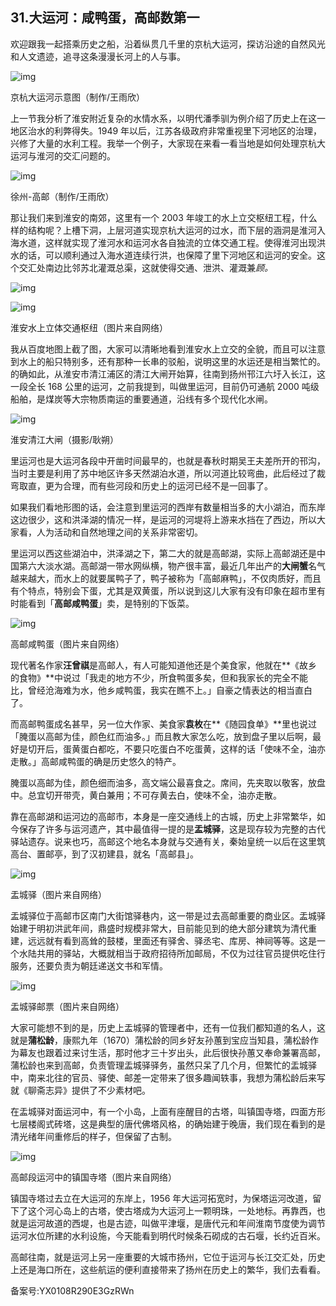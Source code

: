 ## 31.大运河：咸鸭蛋，高邮数第一
欢迎跟我一起搭乘历史之船，沿着纵贯几千里的京杭大运河，探访沿途的自然风光和人文遗迹，追寻这条漫漫长河上的人与事。


![img](https://pic2.zhimg.com/v2-85c662efdfb4c1c2dd6e2006a067c955.webp)

京杭大运河示意图（制作/王雨欣）


上一节我分析了淮安附近复杂的水情水系，以明代潘季驯为例介绍了历史上在这一地区治水的利弊得失。1949 年以后，江苏各级政府非常重视里下河地区的治理，兴修了大量的水利工程。我举一个例子，大家现在来看一看当地是如何处理京杭大运河与淮河的交汇问题的。


![img](https://pic3.zhimg.com/v2-59e7a5a636ff811d306ab84bf96d84ed.webp)

徐州-高邮（制作/王雨欣）


那让我们来到淮安的南郊，这里有一个 2003 年竣工的水上立交枢纽工程，什么样的结构呢？上槽下洞，上层河道实现京杭大运河的过水，而下层的涵洞是淮河入海水道，这样就实现了淮河水和运河水各自独流的立体交通工程。使得淮河出现洪水的话，可以顺利通过入海水道连续行洪，也保障了里下河地区和运河的安全。这个交汇处南边比邻苏北灌溉总渠，这就使得交通、泄洪、灌溉兼*顾。*


![img](https://pic3.zhimg.com/v2-77eb45527e8b62e8cf4772f052fb678b.webp)

![img](https://pic3.zhimg.com/v2-70dbefd02cb83dcb0f1bf7757e0f2d07.webp)

淮安水上立体交通枢纽（图片来自网络）


我从百度地图上截了图，大家可以清晰地看到淮安水上立交的全貌，而且可以注意到水上的船只特别多，还有那种一长串的驳船，说明这里的水运还是相当繁忙的。的确如此，从淮安市清江浦区的清江大闸开始算，往南到扬州邗江六圩入长江，这一段全长 168 公里的运河，之前我提到，叫做里运河，目前仍可通航 2000 吨级船舶，是煤炭等大宗物质南运的重要通道，沿线有多个现代化水闸。


![img](https://pic4.zhimg.com/v2-9f470e84c5a967f20e44e3317f29f642.webp)

淮安清江大闸（摄影/耿朔）


里运河也是大运河各段中开凿时间最早的，也就是春秋时期吴王夫差所开的邗沟，当时主要是利用了苏中地区许多天然湖泊水道，所以河道比较弯曲，此后经过了裁弯取直，更为合理，而有些河段和历史上的运河已经不是一回事了。


如果我们看地形图的话，会注意到里运河的西岸有数量相当多的大小湖泊，而东岸这边很少，这和洪泽湖的情况一样，是运河的河堤将上游来水挡在了西边，所以大家看，人为活动和自然地理之间的关系非常密切。


里运河以西这些湖泊中，洪泽湖之下，第二大的就是高邮湖，实际上高邮湖还是中国第六大淡水湖。高邮湖一带水网纵横，物产很丰富，最近几年出产的**大闸蟹**名气越来越大，而水上的就要属鸭子了，鸭子被称为「高邮麻鸭」，不仅肉质好，而且有个特点，特别会下蛋，尤其是双黄蛋，所以说到这儿大家有没有印象在超市里有时能看到「**高邮咸鸭蛋**」卖，是特别的下饭菜。


![img](https://pic2.zhimg.com/v2-a56cdaeab13c86eb27a6c82fcbe6b93a.webp)

高邮咸鸭蛋（图片来自网络）


现代著名作家**汪曾祺**是高邮人，有人可能知道他还是个美食家，他就在**《故乡的食物》**中说过「我走的地方不少，所食鸭蛋多矣，但和我家长的完全不能比，曾经沧海难为水，他乡咸鸭蛋，我实在瞧不上。」自豪之情表达的相当直白了。


而高邮鸭蛋成名甚早，另一位大作家、美食家**袁枚**在**《随园食单》**里也说过「腌蛋以高邮为佳，颜色红而油多。」而且教大家怎么吃，放到盘子里以后啊，最好是切开后，蛋黄蛋白都吃，不要只吃蛋白不吃蛋黄，这样的话「使味不全，油亦走散。」高邮咸鸭蛋的确是历史悠久的特产。


腌蛋以高邮为佳，颜色细而油多，高文端公最喜食之。席间，先夹取以敬客，放盘中。总宜切开带壳，黄白兼用；不可存黄去白，使味不全，油亦走散。


靠在高邮湖和运河边的高邮市，本身是一座交通线上的古城，历史上非常繁华，如今保存了许多与运河遗产，其中最值得一提的是**盂城驿**，这是现存较为完整的古代驿站遗存。说来也巧，高邮这个地名本身就与交通有关，秦始皇统一以后在这里筑高台、置邮亭，到了汉初建县，就名「高邮县」。


![img](https://pic4.zhimg.com/v2-4db541958bda2437db2747df820f1e70.webp)

盂城驿（图片来自网络）


盂城驿位于高邮市区南门大街馆驿巷内，这一带是过去高邮重要的商业区。盂城驿始建于明初洪武年间，鼎盛时规模非常大，目前能见到的绝大部分建筑为清代重建，远远就有看到高耸的鼓楼，里面还有驿舍、驿丞宅、库房、神祠等等。这是一个水陆共用的驿站，大概就相当于政府招待所加邮局，不仅为过往官员提供吃住行服务，还要负责为朝廷递送文书和军情。


![img](https://pic3.zhimg.com/v2-8f59fb9bb695e661cffbc713df3f0bca.webp)

盂城驿邮票（图片来自网络）


大家可能想不到的是，历史上盂城驿的管理者中，还有一位我们都知道的名人，这就是**蒲松龄**，康熙九年（1670）蒲松龄的同乡好友孙蕙到宝应当知县，蒲松龄作为幕友也跟着过来讨生活，那时他才三十岁出头，此后很快孙蕙又奉命兼署高邮，蒲松龄也来到高邮，负责管理盂城驿驿务，虽然只呆了几个月，但繁忙的盂城驿中，南来北往的官员、驿使、邮差一定带来了很多趣闻轶事，我想为蒲松龄后来写就《聊斋志异》提供了不少素材吧。


在盂城驿对面运河中，有一个小岛，上面有座醒目的古塔，叫镇国寺塔，四面方形七层楼阁式砖塔，这是典型的唐代佛塔风格，的确始建于晚唐，我们现在看到的是清光绪年间重修后的样子，但保留了古制。


![img](https://pic1.zhimg.com/v2-f403d0f443175dc53a09e4d7885d913e.webp)

高邮段运河中的镇国寺塔（图片来自网络）


镇国寺塔过去立在大运河的东岸上，1956 年大运河拓宽时，为保塔运河改道，留下了这个河心岛上的古塔，使古塔成为大运河上一颗明珠，一处地标。再靠西，也就是运河故道的西堤，也是古迹，叫做平津堰，是唐代元和年间淮南节度使为调节运河水位所建的水利设施，今天能看到明代时候条石砌成的古石堰，长约近百米。


高邮往南，就是运河上另一座重要的大城市扬州，它位于运河与长江交汇处，历史上还是海口所在，这些航运的便利直接带来了扬州在历史上的繁华，我们去看看。


备案号:YX0108R290E3GzRWn

